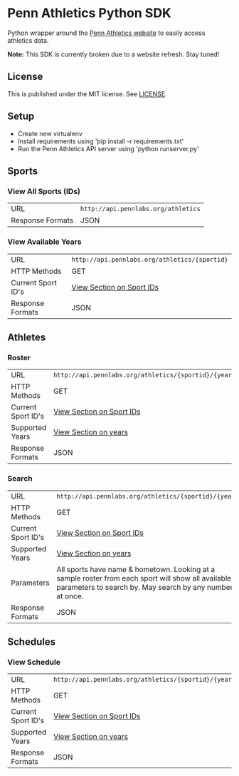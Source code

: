# Penn Athletics Python SDK

Python wrapper around the [Penn Athletics website](http://www.pennathletics.com) to easily access athletics data.

**Note:** This SDK is currently broken due to a website refresh. Stay tuned!

## License

This is published under the MIT license. See [LICENSE](LICENSE).

Setup
-----
* Create new virtualenv
* Install requirements using 'pip install -r requirements.txt'
* Run the Penn Athletics API server using 'python runserver.py'

## Sports

<span name="ids"></span>
### View All Sports (IDs)
<table>
<tr>
<td>URL</td>
<td><code>http://api.pennlabs.org/athletics</code></td>
</tr>
<tr>
<td>Response Formats</td>
<td>JSON</td>
</tr>
</table>

<span name="years"></span>
### View Available Years
<table>
<tr>
<td>URL</td>
<td><code>http://api.pennlabs.org/athletics/{sportid}</code></td>
</tr>
<tr>
<td>HTTP Methods</td>
<td>GET</td>
</tr>
<tr>
<td>Current Sport ID's</td>
<td><a href="#ids">View Section on Sport IDs</a></td>
</tr>
<tr>
<td>Response Formats</td>
<td>JSON</td>
</tr>
</table>

## Athletes

### Roster

<table>
<tr>
<td>URL</td>
<td><code>http://api.pennlabs.org/athletics/{sportid}/{year}/roster</code></td>
</tr>
<tr>
<td>HTTP Methods</td>
<td>GET</td>
</tr>
<tr>
<td>Current Sport ID's</td>
<td><a href="#ids">View Section on Sport IDs</a></td>
</tr>
<tr>
<td>Supported Years</td>
<td><a href="#years">View Section on years</a></td>
</tr>
<tr>
<td>Response Formats</td>
<td>JSON</td>
</tr>
</table>

### Search

<table>
<tr>
<td>URL</td>
<td><code>http://api.pennlabs.org/athletics/{sportid}/{year}</code></td>
</tr>
<tr>
<td>HTTP Methods</td>
<td>GET</td>
</tr>
<tr>
<td>Current Sport ID's</td>
<td><a href="#ids">View Section on Sport IDs</a></td>
</tr>
<tr>
<td>Supported Years</td>
<td><a href="#years">View Section on years</a></td>
</tr>
<tr>
<td>Parameters</td>
<td>All sports have name & hometown. Looking at a sample roster from each sport will show all available parameters to search by. May search by any number at once.</td>
</tr>
<tr>
<td>Response Formats</td>
<td>JSON</td>
</tr>
</table>

## Schedules

### View Schedule

<table>
<tr>
<td>URL</td>
<td><code>http://api.pennlabs.org/athletics/{sportid}/{year}/schedule</code></td>
</tr>
<tr>
<td>HTTP Methods</td>
<td>GET</td>
</tr>
<tr>
<td>Current Sport ID's</td>
<td><a href="#ids">View Section on Sport IDs</a></td>
</tr>
<tr>
<td>Supported Years</td>
<td><a href="#years">View Section on years</a></td>
</tr>
<tr>
<td>Response Formats</td>
<td>JSON</td>
</tr>
</table>
